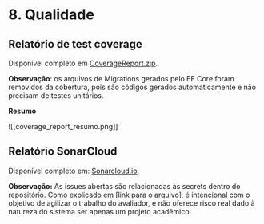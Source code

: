 # 8. Qualidade

## Relatório de test coverage

Disponível completo em [CoverageReport.zip](attachments/CoverageReport.zip).

**Observação**: os arquivos de Migrations gerados pelo EF Core foram removidos da cobertura, pois são códigos gerados automaticamente e não precisam de testes unitários. 

**Resumo**

![[coverage_report_resumo.png]]

## Relatório SonarCloud

Disponível completo em: [Sonarcloud.io](https://sonarcloud.io/summary/overall?id=joaosena19_fiap-12soat-projeto-fase-2&branch=main).

**Observação:** As issues abertas são relacionadas às secrets dentro do repositório. Como explicado em [link para o arquivo], é intencional com o objetivo de agilizar o trabalho do avaliador, e não oferece risco real dado à natureza do sistema ser apenas um projeto acadêmico.